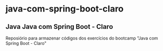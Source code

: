 # java-com-spring-boot-claro
## Java Java com Spring Boot - Claro
Reposiório para armazenar códigos dos exercícios do bootcamp "Java com Spring Boot - Claro"
